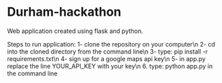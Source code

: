 # Durham-hackathon
Web application created using flask and python. 

Steps to run application: 
1- clone the repository on your computer\n
2- cd into the cloned directory from the command line\n
3- type: pip install -r requirements.txt\n
4- sign up for a google maps api key\n
5- in app.py replace the line YOUR_API_KEY with your key\n
6. type: python app.py in the command line
